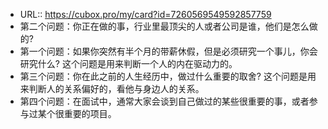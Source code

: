 - URL:: https://cubox.pro/my/card?id=7260569549592857759
- 第二个问题：你正在做的事，行业里最顶尖的人或者公司是谁，他们是怎么做的?
- 第一个问题：如果你突然有半个月的带薪休假，但是必须研究一个事儿，你会研究什么?
  这个问题是用来判断一个人的内在驱动力的。
- 第三个问题：你在此之前的人生经历中，做过什么重要的取舍?
  这个问题是用来判断人的关系偏好的，看他与身边人的关系。
- 第四个问题：在面试中，通常大家会谈到自己做过的某些很重要的事，或者参与过某个很重要的项目。
